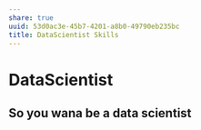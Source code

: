 ```yaml
---
share: true
uuid: 53d0ac3e-45b7-4201-a8b0-49790eb235bc
title: DataScientist Skills
---
```

# DataScientist
So you wana be a data scientist
-------------------------------